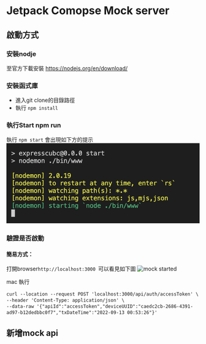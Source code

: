 # Jetpack Comopse Mock server

## 啟動方式
### 安裝nodje
至官方下載安裝 https://nodejs.org/en/download/

### 安裝函式庫
* 進入git clone的目錄路徑
* 執行 ``` npm install  ```

### 執行Start npm run
執行 ``` npm start ``` 會出現如下方的提示
![npm start](./docs/npm-start.png)

### 驗證是否啟動
#### 簡易方式：
打開browser```http://localhost:3000 ```可以看見如下圖
![mock started](./docs/mock-start-jndex.png)

mac 執行
```
curl --location --request POST 'localhost:3000/api/auth/accessToken' \
--header 'Content-Type: application/json' \
--data-raw '{"apiId":"accessToken","deviceUUID":"caedc2cb-2686-4391-ad97-b12dedbbc0f7","txDateTime":"2022-09-13 00:53:26"}'
```

## 新增mock api
